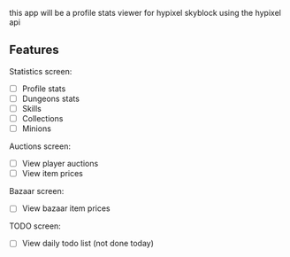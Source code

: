 this app will be a profile stats viewer for hypixel skyblock using the hypixel api

## Features
Statistics screen:
- [ ] Profile stats
- [ ] Dungeons stats
- [ ] Skills
- [ ] Collections
- [ ] Minions

Auctions screen:
- [ ] View player auctions
- [ ] View item prices

Bazaar screen:
- [ ] View bazaar item prices

TODO screen:
- [ ] View daily todo list (not done today)